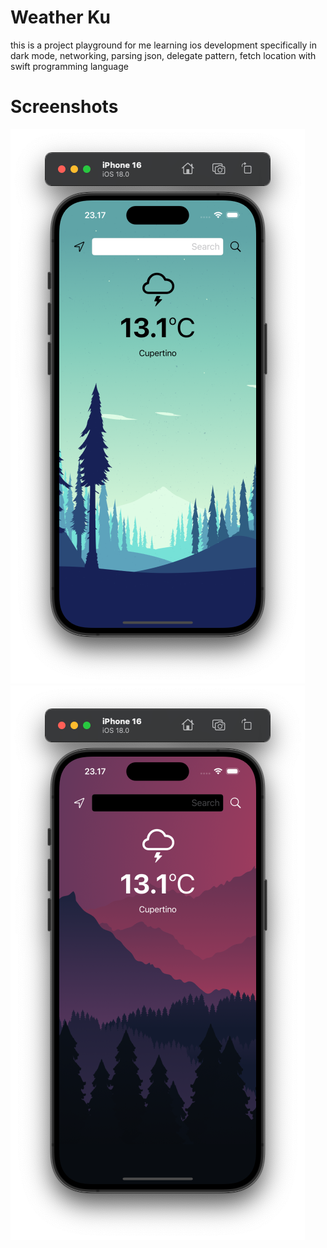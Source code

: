 # Weather Ku
this is a project playground for me learning ios development specifically in dark mode, networking, parsing json, delegate pattern, fetch location with swift programming language

# Screenshots
![screenshot1](screenshot1.png)
![screenshot2](screenshot2.png)
